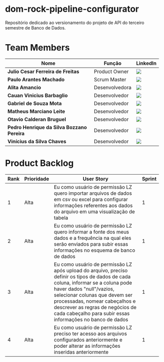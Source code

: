 # dom-rock-pipeline-configurator
Repositório dedicado ao versionamento do projeto de API do terceiro semestre de Banco de Dados.

# Team Members

|Nome|Função|LinkedIn|
| -------- |-------- |-------- |
|**Julio Cesar Ferreira de Freitas**|Product Owner|[<img src="https://img.shields.io/badge/linkedin-%230077B5.svg?&style=for-the-badge&logo=linkedin&logoColor=white" />](https://www.linkedin.com/in/julio-freitas-415b73216)|
|**Paulo Arantes Machado**|Scrum Master|[<img src="https://img.shields.io/badge/linkedin-%230077B5.svg?&style=for-the-badge&logo=linkedin&logoColor=white" />](https://www.linkedin.com/in/paulo-antonio-arantes-machado-a8a89b23b)|
|**Alita Amancio**|Desenvolvedora|[<img src="https://img.shields.io/badge/linkedin-%230077B5.svg?&style=for-the-badge&logo=linkedin&logoColor=white" />](https://www.linkedin.com/in/alitaamancio)|
|**Cauan Vinicius Barbaglio**|Desenvolvedor|[<img src="https://img.shields.io/badge/linkedin-%230077B5.svg?&style=for-the-badge&logo=linkedin&logoColor=white" />](https://www.linkedin.com/in/cauan-barbaglio/)|
|**Gabriel de Souza Mota**|Desenvolvedor|[<img src="https://img.shields.io/badge/linkedin-%230077B5.svg?&style=for-the-badge&logo=linkedin&logoColor=white" />](https://www.linkedin.com/in/gabriel-mota-4a0816a0/)|
|**Matheus Marciano Leite**|Desenvolvedor|[<img src="https://img.shields.io/badge/linkedin-%230077B5.svg?&style=for-the-badge&logo=linkedin&logoColor=white" />](https://www.linkedin.com/in/matheus-leite-186738135/)|
|**Otavio Calderan Bruguel**|Desenvolvedor|[<img src="https://img.shields.io/badge/linkedin-%230077B5.svg?&style=for-the-badge&logo=linkedin&logoColor=white" />](https://www.linkedin.com/in/otavio-calderan-578b48239)|
|**Pedro Henrique da Silva Bozzano Pereira**|Desenvolvedor|[<img src="https://img.shields.io/badge/linkedin-%230077B5.svg?&style=for-the-badge&logo=linkedin&logoColor=white" />](https://www.linkedin.com/in/pedro-bozzano)|
|**Vinícius da Silva Chaves**|Desenvolvedor|[<img src="https://img.shields.io/badge/linkedin-%230077B5.svg?&style=for-the-badge&logo=linkedin&logoColor=white" />](https://www.linkedin.com/in/vinícius-chaves-197353244/)|

# Product Backlog

|Rank|Prioridade|User Story|Sprint|
| -------- |-------- |-------- |-------- |
|1|Alta|Eu como usuário de permissão LZ quero importar arquivos de dados em csv ou excel para configurar informações referentes aos dados do arquivo em uma visualização de tabela|1|
|2|Alta|Eu como usuário de permissão LZ quero informar a fonte dos meus dados e a frequência na qual eles serão enviados para subir essas informações no esquema de banco de dados|1|
|3|Alta|Eu como usuário de permissão LZ após upload do arquivo, preciso definir os tipos de dados de cada coluna, informar se a coluna pode haver dados "null"/vazios, selecionar colunas que devem ser processadas, nomear cabeçalhos e descrever as regras de negócios de cada cabeçalho para subir essas informações no banco de dados|1|
|4|Alta|Eu como usuário de permissão LZ preciso ter acesso aos arquivos configurados anteriormente e poder alterar as informações inseridas anteriormente|1|
